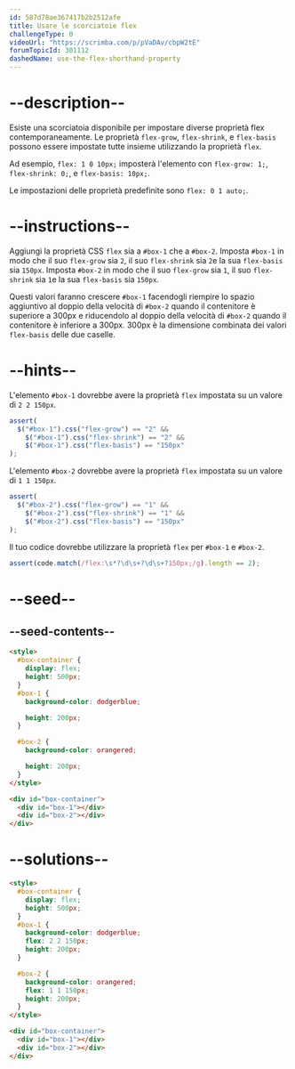 ```yaml
---
id: 587d78ae367417b2b2512afe
title: Usare le scorciatoie flex
challengeType: 0
videoUrl: "https://scrimba.com/p/pVaDAv/cbpW2tE"
forumTopicId: 301112
dashedName: use-the-flex-shorthand-property
---
```


# --description--

Esiste una scorciatoia disponibile per impostare diverse proprietà flex contemporaneamente. Le proprietà `flex-grow`, `flex-shrink`, e `flex-basis` possono essere impostate tutte insieme utilizzando la proprietà `flex`.

Ad esempio, `flex: 1 0 10px;` imposterà l'elemento con `flex-grow: 1;`, `flex-shrink: 0;`, e `flex-basis: 10px;`.

Le impostazioni delle proprietà predefinite sono `flex: 0 1 auto;`.

# --instructions--

Aggiungi la proprietà CSS `flex` sia a `#box-1` che a `#box-2`. Imposta `#box-1` in modo che il suo `flex-grow` sia `2`, il suo `flex-shrink` sia `2`e la sua `flex-basis` sia `150px`. Imposta `#box-2` in modo che il suo `flex-grow` sia `1`, il suo `flex-shrink` sia `1`e la sua `flex-basis` sia `150px`.

Questi valori faranno crescere `#box-1` facendogli riempire lo spazio aggiuntivo al doppio della velocità di `#box-2` quando il contenitore è superiore a 300px e riducendolo al doppio della velocità di `#box-2` quando il contenitore è inferiore a 300px. 300px è la dimensione combinata dei valori `flex-basis` delle due caselle.

# --hints--

L'elemento `#box-1` dovrebbe avere la proprietà `flex` impostata su un valore di `2 2 150px`.

```js
assert(
  $("#box-1").css("flex-grow") == "2" &&
    $("#box-1").css("flex-shrink") == "2" &&
    $("#box-1").css("flex-basis") == "150px"
);
```

L'elemento `#box-2` dovrebbe avere la proprietà `flex` impostata su un valore di `1 1 150px`.

```js
assert(
  $("#box-2").css("flex-grow") == "1" &&
    $("#box-2").css("flex-shrink") == "1" &&
    $("#box-2").css("flex-basis") == "150px"
);
```

Il tuo codice dovrebbe utilizzare la proprietà `flex` per `#box-1` e `#box-2`.

```js
assert(code.match(/flex:\s*?\d\s+?\d\s+?150px;/g).length == 2);
```

# --seed--

## --seed-contents--

```html
<style>
  #box-container {
    display: flex;
    height: 500px;
  }
  #box-1 {
    background-color: dodgerblue;

    height: 200px;
  }

  #box-2 {
    background-color: orangered;

    height: 200px;
  }
</style>

<div id="box-container">
  <div id="box-1"></div>
  <div id="box-2"></div>
</div>
```

# --solutions--

```html
<style>
  #box-container {
    display: flex;
    height: 500px;
  }
  #box-1 {
    background-color: dodgerblue;
    flex: 2 2 150px;
    height: 200px;
  }

  #box-2 {
    background-color: orangered;
    flex: 1 1 150px;
    height: 200px;
  }
</style>

<div id="box-container">
  <div id="box-1"></div>
  <div id="box-2"></div>
</div>
```
